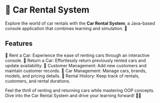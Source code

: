 # 🚗 Car Rental System

Explore the world of car rentals with the **Car Rental System**, a Java-based console application that combines learning and simulation. 🌟

## Features

🚀 Rent a Car: Experience the ease of renting cars through an interactive console.
🔁 Return a Car: Effortlessly return previously rented cars and update availability.
👥 Customer Management: Add new customers and maintain customer records.
🚗 Car Management: Manage cars, brands, models, and pricing details.
📝 Rental History: Keep track of rentals, customers, and rental durations.



Feel the thrill of renting and returning cars while mastering OOP concepts. Dive into the Car Rental System and drive your learning forward! 🚗💨
